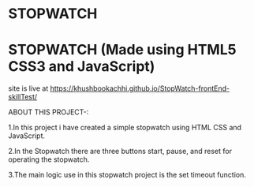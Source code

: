 # STOPWATCH
# STOPWATCH (Made using HTML5 CSS3 and JavaScript)
site is live at https://khushbookachhi.github.io/StopWatch-frontEnd-skillTest/

ABOUT THIS PROJECT-:

1.In this project i have created a simple stopwatch using HTML CSS and JavaScript.

2.In the Stopwatch there are three buttons start, pause, and reset for operating the stopwatch.

3.The main logic use in this stopwatch project is the set timeout function.
